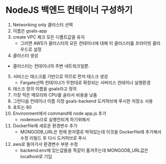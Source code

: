# NodeJS 백엔드 컨테이너 구성하기

1. Networking only 클러스터 선택
2. 이름은 goals-app
3. create VPC 체크 모든 디폴트값을 유지
   - 그러면 AWS가 클러스터의 모든 컨테이너에 대해 이 클러스터를 프라이빗 클라우드로 설정
4. 클러스터 생성

- 클러스터는 컨테이너의 주변 네트워크일뿐.

5. 서비스는 태스크를 기반으로 하므로 먼저 태스크 생성
   - Fargate선택 컨테이너가 무한대로 확장되는 서버리스 컨테이너 실행환경
6. 태스크 정의 이름을 goals라고 정의
7. 가장 작은 메모리와 CPU를 골라서 비용을 낮춤
8. 그런다음 컨테이너 이름 지정 goals-backend 도커허브에 푸시한 저장소 사용
9. 포트는 80
10. Environment에서 command에 node app.js 추가
    - nodemon으로 실행안되게 하기위해서
11. Dockerfile에 새로운 환경변수 추가
    - MONGODB_URL은 현재 문자열로 박혀있는데 이것을 Dockerfile에 추가해서 수정 리빌드 후 다시 도커허브로 푸시
12. aws로 돌아가서 환경변수 부분 수정
    - backend.env에 있는값들을 똑같이 옮겨주는데 MONGODB_URL값은 localhost로 기입
